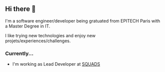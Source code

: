## Hi there 👋

I'm a software engineer/developer being gratuated from EPITECH Paris with a Master Degree in IT.

I like trying new technologies and enjoy new projets/experiences/challenges.

### Currently...
- I'm working as Lead Developer at [SQUADS](https://sqds.io)
